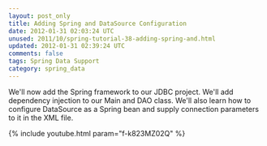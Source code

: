 ```yaml
---           
layout: post_only
title: Adding Spring and DataSource Configuration
date: 2012-01-31 02:03:24 UTC
unused: 2011/10/spring-tutorial-38-adding-spring-and.html
updated: 2012-01-31 02:39:24 UTC
comments: false
tags: Spring Data Support
category: spring_data
---
```


We'll now add the Spring framework to our JDBC project. We'll add dependency injection to our Main and DAO class. We'll also learn how to configure DataSource as a Spring bean and supply connection parameters to it in the XML file.

{% include youtube.html param="f-k823MZ02Q" %}
